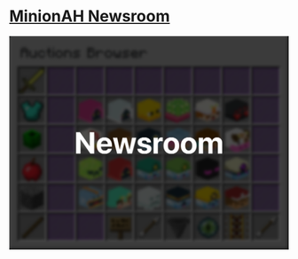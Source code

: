 # [MinionAH Newsroom](https://newsroom.minionah.com)

![MinionAH Newsroom](/public/assets/images/newsroom.png)

